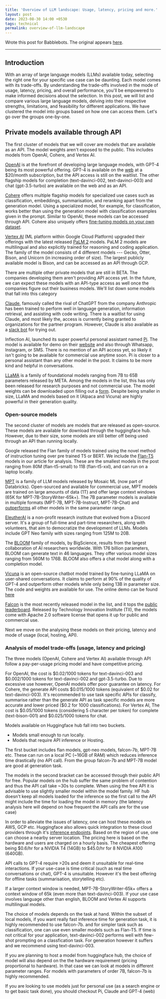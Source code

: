 ```yaml
---
title: 'Overview of LLM landscape: Usage, latency, pricing and more.'
layout: post
date: 2023-08-30 14:00 +0530
tags: technical
permalink: overview-of-llm-landscape
---
```


Wrote this post for Babblebots. The original appears [here](https://medium.com/@babblebots.ai/overview-of-llm-landscape-usage-latency-pricing-and-more-8775ad900590). 

----

## Introduction

With an array of large language models (LLMs) available today, selecting
the right one for your specific use case can be daunting. Each model
comes with its trade-offs. By understanding the trade-offs involved in
the mode of usage, latency, pricing, and overall performance, you\'ll be
empowered to make informed decisions about the selection. In this post,
we will list and compare various large language models, delving into
their respective strengths, limitations, and feasibility for different
applications. We have clustered the model into groups based on how one
can access them. Let\'s go over the groups one-by-one.

## Private models available through API

The first cluster of models that we will cover are models that are
available as an API. The model weights aren\'t exposed to the public.
This includes models from OpenAI, Cohere, and Vertex AI.

[OpenAI](https://openai.com/) is at the forefront of
developing large language models, with GPT-4 being its most powerful
offering. GPT-4 is available on the
[web](https://chat.openai.com/) at a \$20/month
subscription, but the API access is still on the waitlist. The other
flagship models for completion (text-davinci-002, text-davinci-003) and
chat (gpt-3.5-turbo) are available on the web and as an API.

[Cohere](https://cohere.com/) offers multiple flagship
models for specialized use cases such as classification, embeddings,
summarisation, and reranking apart from the generation model. Using a
specialized model, for example, for classification, works better than
using the generation model with classification examples given in the
prompt. Similar to OpenAI, these models can be accessed through API.
Cohere also uniquely offers [fine-tuning models on your own
dataset](https://docs.cohere.com/docs/training-custom-models).

[Vertex AI](https://cloud.google.com/vertex-ai) (ML
platform within Google Cloud Platform) upgraded their offerings with the
latest released [PaLM
2](https://blog.google/technology/ai/google-palm-2-ai-large-language-model/)
models. PaLM 2 models are multilingual and also explicitly trained for
reasoning and coding application. The family of the model consists of 4
different models --- Gecko, Otter, Bison, and Unicorn (in increasing
order of size). The largest publicly available model is Bison, and can
be accessed as an API through GCP.

There are multiple other private models that are still in BETA. The
companies developing them aren\'t providing API access yet. In the
future, we can expect these models with an API-type access as well once
the companies figure out their business models. We\'ll list down some
models that fall into this category

[Claude](https://www.anthropic.com/index/introducing-claude),
famously called the rival of ChatGPT from the company Anthropic has been
trained to perform well in language generation, information retrieval,
and assisting with code writing. There is a waitlist for using Claude,
and most likely the, access is currently being granted to organizations
for the partner program. However, Claude is also available as a [slack
bot](https://www.anthropic.com/claude-in-slack) for trying
out.

Inflection AI, launched its super powerful personal assistant named
[Pi](https://heypi.com/talk). The model is available for
demo on their [website](https://heypi.com/talk) and also
through Whatsapp, Instagram, or SMS. There is no mention of an API
access yet, so likely it isn\'t going to be available for commercial use
anytime soon. Pi is closer to a personal assistant than any other model
in the post. It claims to be more kind and helpful in conversations.

[LLaMA](https://ai.facebook.com/blog/large-language-model-llama-meta-ai/)
is a family of foundational models ranging from 7B to 65B parameters
released by META. Among the models in the list, this has only been
released for research purposes and not commercial use. The model weights
can be downloaded upon filling out a
[form](https://docs.google.com/forms/d/e/1FAIpQLSfqNECQnMkycAp2jP4Z9TFX0cGR4uf7b_fBxjY_OjhJILlKGA/viewform).
Despite being smaller in size, LLaMA and models based on it (Alpaca and
Vicuna) are highly powerful in their generation quality.

### Open-source models

The second cluster of models are models that are released as
open-source. These models are available for download through the
huggingface hub. However, due to their size, some models are still
better off being used through an API than running locally.

Google released the Flan family of models trained using the novel method
of instruction tuning over pre trained T5 or BERT. We include the
[Flan-T5](https://huggingface.co/docs/transformers/model_doc/flan-t5)
models in our article for analysis. These are the smallest models in the
post ranging from 80M (flan-t5-small) to 11B (flan-t5-xxl), and can run
on a laptop locally.

[MPT](https://www.mosaicml.com/blog/mpt-7b) is a family of
LLM models released by Mosaic ML (now part of Databricks). Open-sourced
and available for commercial use, MPT models are trained on large
amounts of data (1T) and offer large context windows (65K for
MPT-7B-StoryWriter-65k+). The 7B parameter models is available in
multiple formats (MPT-7B, MPT-7B-Instruct, MPT-7B-Chat) and
[outperforms](https://assets-global.website-files.com/61fd4eb76a8d78bc0676b47d/64547b623e779885728099ec_image5.png)
all other models in the same parameter range.

[EleutherAI](https://www.eleuther.ai/) is a non-profit
research institute that evolved from a Discord server. It\'s a group of
full-time and part-time researchers, along with volunteers, that aim to
democratize the development of LLMs. Models include GPT Neo family with
sizes ranging from 125M to 20B.

The [BLOOM](https://huggingface.co/bigscience) family of
models, by BigScience, results from the largest collaboration of AI
researchers worldwide. With 176 billion parameters, BLOOM can generate
text in 46 languages. They offer various model sizes ranging from 560M
to 176B. BLOOM also offers a chat model along with a completion model.

[Vicuna](https://lmsys.org/blog/2023-03-30-vicuna/) is an
open-source chatbot model trained by fine-tuning LLaMA on user-shared
conversations. It claims to perform at 90% of the quality of GPT-4 and
outperform other models while only being 13B in parameter size. The code
and weights are available for use. The online demo can be found
[here](https://chat.lmsys.org/)

[Falcon](https://huggingface.co/blog/falcon) is the most
recently released model in the list, and it tops the [public
leaderboard](https://huggingface.co/spaces/HuggingFaceH4/open_llm_leaderboard).
Released by Technology Innovation Institute (TII), the models come with
Apache 2.0 software license that opens it up for public and commercial
use.

Next we move on the analysing these models on their pricing, latency and
mode of usage (local, hosting, API).

### Analysis of model trade-offs (usage, latency and pricing)

The three models (OpenAI, Cohere and Vertex AI) available through API
follow a pay-per-usage pricing model and have competitive pricing.

For OpenAI, the cost is \$0.02/1000 tokens for text-davinci-003 and
\$0.002/1000 tokens for text-davinci-002 and gpt-3.5-turbo. Due to
excessive use however, OpenAI models offer poor guarantee on latency.
For Cohere, the generate API costs \$0.015/1000 tokens (equivalent of
\$0.02 for text-davinci-003). It's recommended to use task specific APIs
for classify, summarise rather than the generate API as task specific
models are more accurate and lower priced (\$0.2 for 1000
classifications). For Vertex AI, The cost is \$0.05/1000 tokens
(considering 5 character per token) for complete (text-bison-001) and
\$0.025/1000 tokens for chat.

Models available on Huggingface hub fall into two buckets.

-   Models small enough to run locally.
-   Models that require API inference or Hosting.

The first bucket includes flan models, gpt-neo models, falcon-7b, MPT-7B
etc. These can run on a local PC (\~16GB of RAM) which reduces inference
time drastically (no API call). From the group falcon-7b and MPT-7B
model are good at generation task.

The models in the second bracket can be accessed through their public
API for free. Popular models on the hub suffer the same problem of
contention and thus the API call take \~30s to complete. When using the
free API it is advisable to use slightly smaller model within the model
family. HF hub doesn't keep all models loaded for the inference so the
first call to the API might include the time for loading the model in
memory (the latency analysis here will depend on how frequent the API
calls are for the use case)

In order to alleviate the issues of latency, one can host these models
on AWS, GCP etc. Huggingface also allows quick integration to these
cloud providers through it's [inference
endpoints](https://huggingface.co/docs/inference-endpoints/index).
Based on the region of use, one can choose a nearby server location. The
pricing here is based on the hardware and users are charged on a hourly
basis. The cheapest offering being \$0.6/hr for a NVIDIA T4 (14GB) to
\$45.0/hr for 8 NVIDIA A100 (640GB).

API calls to GPT-4 require \>20s and deem it unsuitable for real-time
interactions. If your use-case is time critical (such as real time
conversations or chat), GPT-4 is unsuitable. However it's the best
offering for offline tasks (summarisation, storytelling etc).

If a larger context window is needed, MPT-7B-StoryWriter-65k+ offers a
context window of 65k (even more than text-davinci-003). If your use
case involves language other than english, BLOOM and Vertex AI supports
multilingual models.

The choice of models depends on the task at hand. Within the subset of
local models, if you want really fast inference time for generation
task, it is highly recommended to use falcon-7b. and for simpler task
such as classification, one can use even smaller models such as Flan-T5.
If time is not critical for your application, text-davinci-002 performs
well with few-shot prompting on a classfication task. For generation
however it suffers and we recommend using text-davinci-003.

If you are planning to host a model from huggingface hub, the choice of
model will also depend on the the hardware requirement (pricing
proportional to hardware). In that case we can look at models in
different parameter ranges. For models with parameters of order 7B,
falcon-7b is highly recommended.

If you are looking to use models just for personal use (as a search
engine or to get basic task done), you should checkout Pi, Claude and
GPT-4 (web)